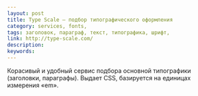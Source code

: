 ```yaml
---
layout: post
title: Type Scale — подбор типографического оформления
category: services, fonts, 
tags: заголовок, параграф, текст, типографика, шрифт, 
link: http://type-scale.com/
description: 
keywords: 
---
```


<p>Корасивый и удобный сервис подбора основной типографики (заголовки, параграфы). Выдает CSS, базируется на единицах измерения «em».</p>
